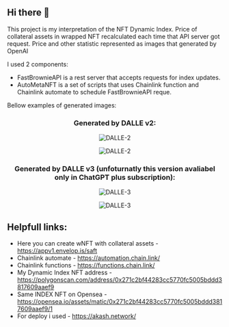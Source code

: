 ## Hi there 👋

This project is my interpretation of the NFT Dynamic Index.
Price of collateral assets in wrapped NFT recalculated each time that API server got request. Price and other statistic represented as images that generated by OpenAI

I used 2 components:

* FastBrownieAPI is a rest server that accepts requests for index updates.
* AutoMetaNFT is a set of scripts that uses Chainlink function and Chainlink automate to schedule FastBrownieAPI reque.

Bellow examples of generated images:  
<p align="center">
  <h3 align="center">Generated by DALLE v2:</h3>
</p>

<p align="center">
  <img src="https://salmon-bitter-gull-231.mypinata.cloud/ipfs/Qmdw1hSL6j2uJRM2sSw9B4FKcm2WsnyVgEAzAK3HMbEwmX" alt="DALLE-2">
</p>
<p align="center">
  <img src="https://salmon-bitter-gull-231.mypinata.cloud/ipfs/QmYM5ayifH1vietH8BXCbjWydsmVWJQbEewhWNHhPXw5qV" alt="DALLE-2">
</p>

<p align="center">
<h3 align="center">Generated by DALLE v3 (unfoturnatly this version avaliabel only in ChatGPT plus subscription):</h3>  
</p>
<p align="center">
  <img src="https://salmon-bitter-gull-231.mypinata.cloud/ipfs/Qmc91Uqj6LUSyrHMSLvFpVyZbwfkVVJp6y6MZ3QskW9x2C?filename=index-DALLe-3-1_resized.png" alt="DALLE-3">
</p>
<p align="center">
  <img src="https://salmon-bitter-gull-231.mypinata.cloud/ipfs/QmPd2Qm6bnmiNAgBWY29XzNTX11Dp4C9JRtrug7B5ipWCn" alt="DALLE-3">
</p>


## Helpfull links:

* Here you can create wNFT with collateral assets - https://appv1.envelop.is/saft
* Chainlink automate - https://automation.chain.link/
* Chainlink functions - https://functions.chain.link/
* My Dynamic Index NFT address - https://polygonscan.com/address/0x271c2bf44283cc5770fc5005bddd3817609aaef9
* Same INDEX NFT on Opensea - https://opensea.io/assets/matic/0x271c2bf44283cc5770fc5005bddd3817609aaef9/1
* For deploy i used - https://akash.network/